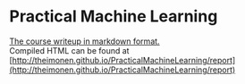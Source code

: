 # Practical Machine Learning

[The course writeup in markdown format.](./report.Rmd)  
Compiled HTML can be found at [http://theimonen.github.io/PracticalMachineLearning/report](http://theimonen.github.io/PracticalMachineLearning/report)